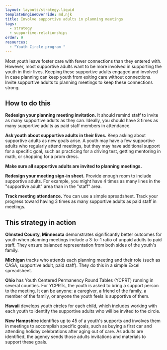 ```yaml
---
layout: layouts/strategy.liquid
templateEngineOverride: md,njk
title: Involve supportive adults in planning meetings
tags:
  - strategy
  - supportive-relationships
order: 9
resources:
  - "Youth Circle program "
---
```

Most youth leave foster care with fewer connections than they entered with. However, most supportive adults want to be more involved in supporting the youth in their lives. Keeping these supportive adults engaged and involved in case planning can keep youth from exiting care without connections. Invite supportive adults to planning meetings to keep these connections strong.

## How to do this

**Redesign your planning meeting invitation.** It should remind staff to invite as many supportive adults as they can. Ideally, you should have 3 times as many supportive adults as paid staff members in attendance.

**Ask youth about supportive adults in their lives.** Keep asking about supportive adults as new goals arise. A youth may have a few supportive adults who regularly attend meetings, but they may have additional support for a specific goal, such as practicing for a driving test, getting mentoring in math, or shopping for a prom dress.

**Make sure all supportive adults are invited to planning meetings.** 

**Redesign your meeting sign-in sheet.** Provide enough room to include supportive adults. For example, you might have 4 times as many lines in the "supportive adult" area than in the "staff" area.

**Track meeting attendance.** You can use a simple spreadsheet. Track your progress toward having 3 times as many supportive adults as paid staff in meetings.

## This strategy in action

**Olmsted County, Minnesota** demonstrates significantly better outcomes for youth when planning meetings include a 3-to-1 ratio of unpaid adults to paid staff. They ensure balanced representation from both sides of the youth's family.

**Michigan** tracks who attends each planning meeting and their role (such as CASA, supportive adult, paid staff). They do this in a simple Excel spreadsheet.

**Ohio** has Youth Centered Permanency Round Tables (YCPRT) running in several counties. For YCPRTs, the youth is asked to bring a support person to the meeting. It can be anyone: a caregiver, a friend of the family, a member of the family, or anyone the youth feels is supportive of them.

**Hawaii** develops youth circles for each child, which includes working with each youth to identify the supportive adults who will be invited to the circle.

**New Hampshire** identifies up to 45 of a youth's supports and involves them in meetings to accomplish specific goals, such as buying a first car and attending holiday celebrations after aging out of care. As adults are identified, the agency sends those adults invitations and materials to support these goals.[](https://childwelfareplaybook.com/static/assets/HawaiiCircleBrochure.pdf)
